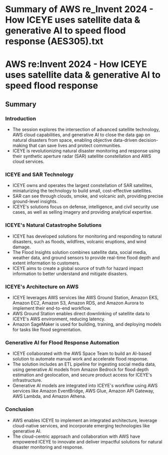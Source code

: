 # Summary of AWS re_Invent 2024 - How ICEYE uses satellite data & generative AI to speed flood response (AES305).txt

# AWS re:Invent 2024 - How ICEYE uses satellite data & generative AI to speed flood response

## Summary

### Introduction

- The session explores the intersection of advanced satellite technology, AWS cloud capabilities, and generative AI to close the data gap on natural disasters from space, enabling objective data-driven decision-making that can save lives and protect communities.
- ICEYE is revolutionizing natural disaster monitoring and response using their synthetic aperture radar (SAR) satellite constellation and AWS cloud services.

### ICEYE and SAR Technology

- ICEYE owns and operates the largest constellation of SAR satellites, miniaturizing the technology to build small, cost-effective satellites.
- SAR can see through clouds, smoke, and volcanic ash, providing precise ground-level insights.
- ICEYE's solutions focus on defense, intelligence, and civil security use cases, as well as selling imagery and providing analytical expertise.

### ICEYE's Natural Catastrophe Solutions

- ICEYE has developed solutions for monitoring and responding to natural disasters, such as floods, wildfires, volcanic eruptions, and wind damage.
- The Flood Insights solution combines satellite data, social media, weather data, and ground sensors to provide real-time flood depth and extent information to customers.
- ICEYE aims to create a global source of truth for hazard impact information to better understand and mitigate disasters.

### ICEYE's Architecture on AWS

- ICEYE leverages AWS services like AWS Ground Station, Amazon EKS, Amazon EC2, Amazon S3, Amazon RDS, and Amazon Aurora to implement their end-to-end workflow.
- AWS Ground Station enables direct downlinking of satellite data to ICEYE's AWS environment, reducing latency.
- Amazon SageMaker is used for building, training, and deploying models for tasks like flood segmentation.

### Generative AI for Flood Response Automation

- ICEYE collaborated with the AWS Space Team to build an AI-based solution to automate manual work and accelerate flood response.
- The solution includes an ETL pipeline for ingesting social media data, using generative AI models from Amazon Bedrock for flood depth estimation and geolocation, and secure product access for ICEYE's infrastructure.
- Generative AI models are integrated into ICEYE's workflow using AWS services like Amazon EventBridge, AWS Glue, Amazon API Gateway, AWS Lambda, and Amazon Athena.

### Conclusion

- AWS enables ICEYE to implement an integrated architecture, leverage cloud-native services, and incorporate emerging technologies like generative AI.
- The cloud-centric approach and collaboration with AWS have empowered ICEYE to innovate and deliver impactful solutions for natural disaster monitoring and response.